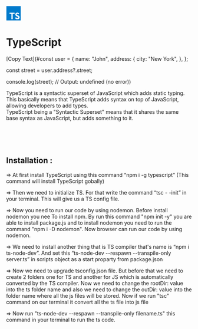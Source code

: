 <a href="https://www.typescriptlang.org/" target="_blank" rel="noreferrer"> <img src="https://raw.githubusercontent.com/devicons/devicon/master/icons/typescript/typescript-original.svg" alt="typescript" width="40" height="40"/> </a><h1> TypeScript</h1>

[Copy Text](#const user = {
name: "John",
address: {
city: "New York",
},
};

const street = user.address?.street;

console.log(street); // Output: undefined (no error))

TypeScript is a syntactic superset of JavaScript which adds static typing. This basically means that TypeScript adds syntax on top of JavaScript, allowing developers to add types.
<br/>
TypeScript being a "Syntactic Superset" means that it shares the same base syntax as JavaScript, but adds something to it.

<br/>
<br/>
<br/>

<h2>Installation :</h2>

=> At first install TypeScript using this command “npm i -g typescript” (This command will install TypeScript gobally)
<br/>

=> Then we need to initialize TS. For that write the command “tsc - -init” in your terminal. This will give us a TS config file.
<br/>

=> Now you need to run our code by using nodemon. Before install nodemon you nee To install npm. By run this command "npm init -y" you are able to install package.js and to install nodemon you need to run the command "npm i -D nodemon". Now browser can run our code by using nodemon.
<br/>

=> We need to install another thing that is TS compiler that's name is “npm i ts-node-dev”. And set this “ts-node-dev --respawn --transpile-only server.ts” in scripts object as a start proparty from package.json
<br/>

=> Now we need to upgrade tsconfig.json file. But before that we need to create 2 folders one for TS and another for JS which is automatically converted by the TS compiler. Now we need to change the rootDir: value into the ts folder name and also we need to change the outDir: value into the folder name where all the js files will be stored. Now if we run "tsc" command on our terminal it convert all the ts file into js file
<br/>

=> Now run "ts-node-dev --respawn --transpile-only filename.ts" this command in your terminal to run the ts code.

<br/>
<br/>
<br/>

<!-- <h3>Types</h3>
<h6>Primitive type:</h6>

=> String <br/>
=> Number <br/>
=> Boolean <br/>
=> Undefined <br/>
=> Null <br/> -->
